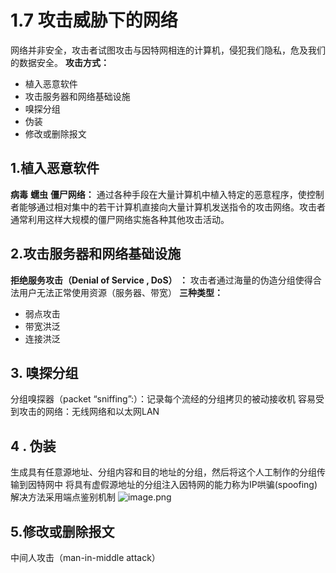 # 1.7 攻击威胁下的网络
网络并非安全，攻击者试图攻击与因特网相连的计算机，侵犯我们隐私，危及我们的数据安全。
**攻击方式：**
- 植入恶意软件
- 攻击服务器和网络基础设施
- 嗅探分组
- 伪装
- 修改或删除报文
## 1.植入恶意软件
**病毒**
**蠕虫**
**僵尸网络：** 通过各种手段在大量计算机中植入特定的恶意程序，使控制者能够通过相对集中的若干计算机直接向大量计算机发送指令的攻击网络。攻击者通常利用这样大规模的僵尸网络实施各种其他攻击活动。
## 2.攻击服务器和网络基础设施
**拒绝服务攻击（Denial of Service , DoS） ：** 攻击者通过海量的伪造分组使得合法用户无法正常使用资源（服务器、带宽）
**三种类型：**
- 弱点攻击
- 带宽洪泛
- 连接洪泛
## 3. 嗅探分组
分组嗅探器（packet “sniffing”:）：记录每个流经的分组拷贝的被动接收机
容易受到攻击的网络：无线网络和以太网LAN
## 4 . 伪装
生成具有任意源地址、分组内容和目的地址的分组，然后将这个人工制作的分组传输到因特网中
将具有虚假源地址的分组注入因特网的能力称为IP哄骗(spoofing)
解决方法采用端点鉴别机制
![image.png](https://picgo-1310230783.cos.ap-chengdu.myqcloud.com/obsidian/202303231910594.png)
## 5.修改或删除报文
中间人攻击（man-in-middle attack）
